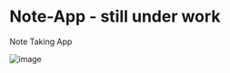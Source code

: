 # Note-App - still under work
Note Taking App

![image](https://user-images.githubusercontent.com/73062879/147359258-24a67d55-805b-41e0-bf13-0a8042a61b51.png)
